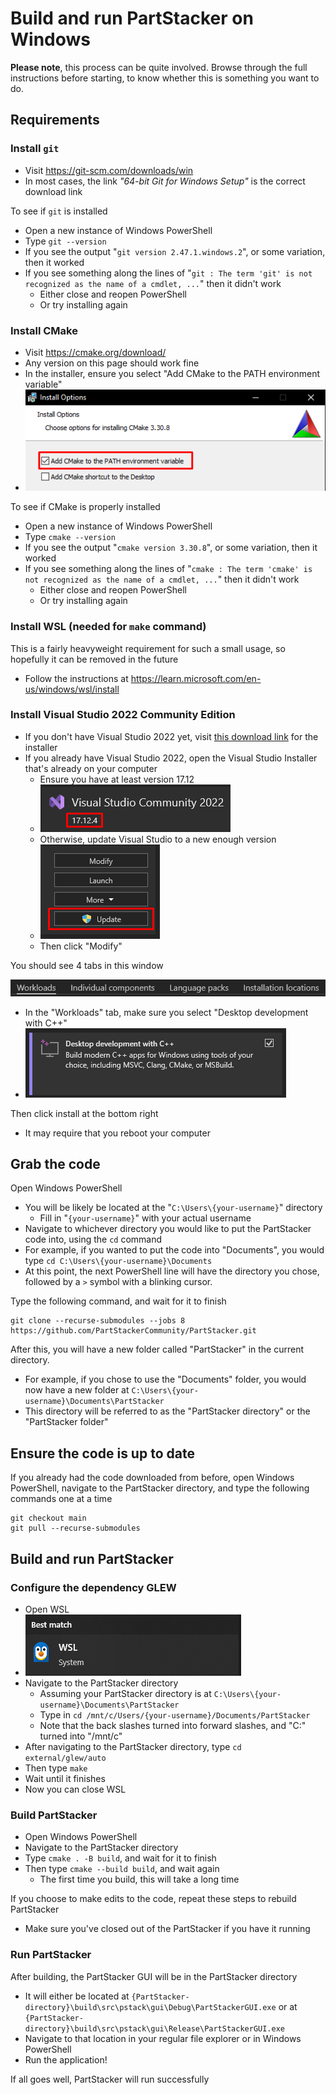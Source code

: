 # Build and run PartStacker on Windows

**Please note**, this process can be quite involved. Browse through the full instructions before starting, to know whether this is something you want to do.

## Requirements

### Install `git`

* Visit https://git-scm.com/downloads/win
* In most cases, the link _"64-bit Git for Windows Setup"_ is the correct download link

To see if `git` is installed

* Open a new instance of Windows PowerShell
* Type `git --version`
* If you see the output "`git version 2.47.1.windows.2`", or some variation, then it worked
* If you see something along the lines of "`git : The term 'git' is not recognized as the name of a cmdlet, ...`" then it didn't work
    * Either close and reopen PowerShell
    * Or try installing again

### Install CMake

* Visit https://cmake.org/download/
* Any version on this page should work fine
* In the installer, ensure you select "Add CMake to the PATH environment variable"
* ![](./windows/cmake_path_variable.png)

To see if CMake is properly installed

* Open a new instance of Windows PowerShell
* Type `cmake --version`
* If you see the output "`cmake version 3.30.8`", or some variation, then it worked
* If you see something along the lines of "`cmake : The term 'cmake' is not recognized as the name of a cmdlet, ...`" then it didn't work
    * Either close and reopen PowerShell
    * Or try installing again

### Install WSL (needed for `make` command)

This is a fairly heavyweight requirement for such a small usage, so hopefully it can be removed in the future

* Follow the instructions at https://learn.microsoft.com/en-us/windows/wsl/install

### Install Visual Studio 2022 Community Edition

* If you don't have Visual Studio 2022 yet, visit [this download link](https://visualstudio.microsoft.com/thank-you-downloading-visual-studio/?sku=Community&channel=Release&version=VS2022) for the installer
* If you already have Visual Studio 2022, open the Visual Studio Installer that's already on your computer
    * Ensure you have at least version 17.12
    * ![](./windows/visual_studio_version.png)
    * Otherwise, update Visual Studio to a new enough version
    * ![](./windows/visual_studio_update.png)
    * Then click "Modify"

You should see 4 tabs in this window

![](./windows/visual_studio_modify_tabs.png)

* In the "Workloads" tab, make sure you select "Desktop development with C++"
* ![](./windows/visual_studio_workload.png)

Then click install at the bottom right

* It may require that you reboot your computer

## Grab the code

Open Windows PowerShell

* You will be likely be located at the "`C:\Users\{your-username}`" directory
    * Fill in "`{your-username}`" with your actual username
* Navigate to whichever directory you would like to put the PartStacker code into, using the `cd` command
* For example, if you wanted to put the code into "Documents", you would type `cd C:\Users\{your-username}\Documents`
* At this point, the next PowerShell line will have the directory you chose, followed by a `>` symbol with a blinking cursor.

Type the following command, and wait for it to finish

```
git clone --recurse-submodules --jobs 8 https://github.com/PartStackerCommunity/PartStacker.git
```

After this, you will have a new folder called "PartStacker" in the current directory.

* For example, if you chose to use the "Documents" folder, you would now have a new folder at `C:\Users\{your-username}\Documents\PartStacker`
* This directory will be referred to as the "PartStacker directory" or the "PartStacker folder"

## Ensure the code is up to date

If you already had the code downloaded from before, open Windows PowerShell, navigate to the PartStacker directory, and type the following commands one at a time

```
git checkout main
git pull --recurse-submodules
```

## Build and run PartStacker

### Configure the dependency GLEW

* Open WSL
* ![](./windows/wsl.png)
* Navigate to the PartStacker directory
    * Assuming your PartStacker directory is at `C:\Users\{your-username}\Documents\PartStacker`
    * Type in `cd /mnt/c/Users/{your-username}/Documents/PartStacker`
    * Note that the back slashes turned into forward slashes, and "C:" turned into "/mnt/c"
* After navigating to the PartStacker directory, type `cd external/glew/auto`
* Then type `make`
* Wait until it finishes
* Now you can close WSL

### Build PartStacker

* Open Windows PowerShell
* Navigate to the PartStacker directory
* Type `cmake . -B build`, and wait for it to finish
* Then type `cmake --build build`, and wait again
    * The first time you build, this will take a long time

If you choose to make edits to the code, repeat these steps to rebuild PartStacker

* Make sure you've closed out of the PartStacker if you have it running

### Run PartStacker

After building, the PartStacker GUI will be in the PartStacker directory

* It will either be located at `{PartStacker-directory}\build\src\pstack\gui\Debug\PartStackerGUI.exe` or at `{PartStacker-directory}\build\src\pstack\gui\Release\PartStackerGUI.exe`
* Navigate to that location in your regular file explorer or in Windows PowerShell
* Run the application!

If all goes well, PartStacker will run successfully
